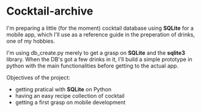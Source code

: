 # Cocktail-archive
I'm preparing a little (for the moment) cocktail database using **SQLite** for a mobile app, which I'll use as a reference guide in the preperation of drinks, one of my hobbies.

I'm using db_create.py merely to get a grasp on **SQLite** and the **sqlite3** library.
When the DB's got a few drinks in it, I'll build a simple prototype in python with the main functionalities before getting to the actual app.

Objectives of the project:
* getting pratical with **SQLite** on Python
* having an easy recipe collection of cocktail
* getting a first grasp on mobile development
